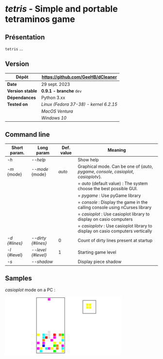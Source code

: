 # *tetris* - Simple and portable tetraminos game

## Présentation

`tetris` ...


## Version

| Dépôt | https://github.com/GeeHB/dCleaner |
|-------|-------------------------------------|
| **Date** | 29 sept. 2023 |
| **Version stable** | **0\.9.1 - branche** `dev` |
| **Dépendances** | Python 3.xx |
| **Tested on** | *Linux (Fedora 37-38) - kernel 6.2.15* |
|| *MacOS Ventura* |
||*Windows 10* |

## Command line


| Short param. | Long param | Def. value | Meaning |
|-----------------|----------------|-------------------|------|
| *\-h* | *\--help* |  | Show help |
| *\-m* {mode} | *\--mode* {mode} | *auto* | Graphical mode. Can be one of {*auto*, *pygame*, *console*, *casioplot*, *casioplotv*}. |
|  |  |  | = *auto* (default value) : The system choose the best possible GUI. |
|  |  |  | = *pygame* : Use pyGame library |
|  |  |  | = *console* : Display the game in the calling console using nCurses library |
|  |  |  | = *casioplot* : Use casioplot library to display on casio computers| 
|  |  |  | = *casioplotv* : Use casioplot library to display on casio computers vertically| 
| *\-d {#lines}* | *\--dirty {#lines}* | 0 | Count of dirty lines present at startup |
| *\-l* {#level}| *\--level {#level}* |  1 | Starting game level|
| *\-s* | *\--shadow* |   | Display piece shadow|

## Samples

*casioplot* mode on a PC :

![CasioPlot](captures/casioplotPC.png)


